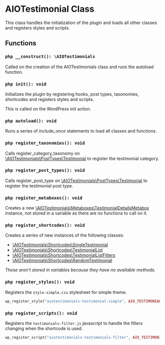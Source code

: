 # AIOTestimonial Class

This class handles the initialization of the plugin and loads all other classes and registers styles and scripts.

## Functions

### ```php __construct(): \AIOTestimonials```
Called on the creation of the AIOTestimonials class and runs the autoload function.

### ```php init(): void```
Initializes the plugin by registering hooks, post types, taxonomies, shortcodes and registers styles and scripts.

This is called on the WordPress init action.

### ```php autoload(): void```
Runs a series of *include_once* statements to load all classes and functions.

### ```php register_taxonomies(): void```
Calls register_category_taxonomy on [\AIOTestimonials\PostTypes\Testimonial](classes/PostTypes/Testimonial.md) to register the testimonial category.

### ```php register_post_types(): void```
Calls register_post_type on [\AIOTestimonials\PostTypes\Testimonial](classes/PostTypes/Testimonial.md) to register the testimonial post type.

### ```php register_metaboxes(): void```
Creates a new [\AIOTestimonials\Metaboxes\TestimonialDetailsMetabox](classes/Metaboxes/TestimonialDetailsMetabox.md) instance, not stored in a variable as there are no functions to call on it.

### ```php register_shortcodes(): void```
Creates a series of new instances of the following classes:
- [\AIOTestimonials\Shortcodes\SingleTestimonial](classes/Shortcodes/SingleTestimonial.md)
- [\AIOTestimonials\Shortcodes\TestimonialList](classes/Shortcodes/TestimonialList.md)
- [\AIOTestimonials\Shortcodes\TestimonialListFilters](classes/Shortcodes/TestimonialListFilters.md)
- [\AIOTestimonials\Shortcodes\RandomTestimonial](classes/Shortcodes/RandomTestimonial.md)

*These aren't stored in variables because they have no available methods.*

### ```php register_styles(): void```
Registers the `style-simple.css` stylesheet for simple theme.
```php
wp_register_style("aiotestimonials-testimonial-simple", AIO_TESTIMONIALS_URL . "assets/css/style-simple.css", [], "1.0.0");
```

### ```php register_scripts(): void```
Registers the `testimonials-filter.js` javascript to handle the filters changing when the shortcode is used.
```php
wp_register_script("aiotestimonials-testimonials-filter", AIO_TESTIMONIALS_URL . "assets/js/testimonials-filter.js", [], "1.0.0", true);
```